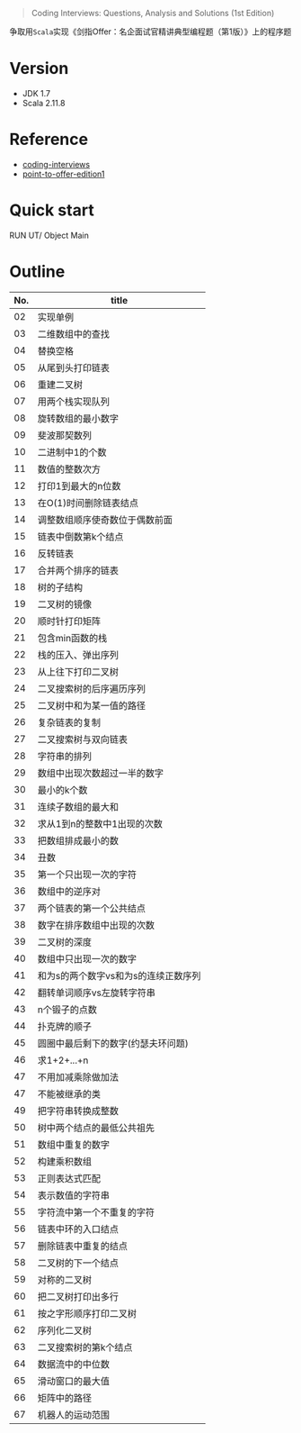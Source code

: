 > Coding Interviews: Questions, Analysis and Solutions (1st Edition)

争取用`Scala`实现《剑指Offer：名企面试官精讲典型编程题（第1版）》上的程序题

# Version
- JDK 1.7
- Scala 2.11.8

# Reference
- [coding-interviews](https://github.com/Wang-Jun-Chao/coding-interviews)
- [point-to-offer-edition1](https://github.com/ryderchan/point-to-offer-edition1)

# Quick start
RUN UT/ Object Main

# Outline
No. | title
--- | ---
02 | 实现单例
03 | 二维数组中的查找
04 | 替换空格
05 | 从尾到头打印链表
06 | 重建二叉树
07 | 用两个栈实现队列
08 | 旋转数组的最小数字
09 | 斐波那契数列
10 | 二进制中1的个数
11 | 数值的整数次方
12 | 打印1到最大的n位数
13 | 在O(1)时间删除链表结点
14 | 调整数组顺序使奇数位于偶数前面
15 | 链表中倒数第k个结点
16 | 反转链表
17 | 合并两个排序的链表
18 | 树的子结构
19 | 二叉树的镜像
20 | 顺时针打印矩阵
21 | 包含min函数的栈
22 | 栈的压入、弹出序列
23 | 从上往下打印二叉树
24 | 二叉搜索树的后序遍历序列
25 | 二叉树中和为某一值的路径
26 | 复杂链表的复制
27 | 二叉搜索树与双向链表
28 | 字符串的排列
29 | 数组中出现次数超过一半的数字
30 | 最小的k个数
31 | 连续子数组的最大和
32 | 求从1到n的整数中1出现的次数
33 | 把数组排成最小的数
34 | 丑数
35 | 第一个只出现一次的字符
36 | 数组中的逆序对
37 | 两个链表的第一个公共结点
38 | 数字在排序数组中出现的次数
39 | 二叉树的深度
40 | 数组中只出现一次的数字
41 | 和为s的两个数字vs和为s的连续正数序列
42 | 翻转单词顺序vs左旋转字符串
43 | n个锻子的点数
44 | 扑克牌的顺子
45 | 圆圈中最后剩下的数字(约瑟夫环问题)
46 | 求1+2+...+n
47 | 不用加减乘除做加法
47 | 不能被继承的类
49 | 把字符串转换成整数
50 | 树中两个结点的最低公共祖先
51 | 数组中重复的数字
52 | 构建乘积数组
53 | 正则表达式匹配
54 | 表示数值的字符串
55 | 字符流中第一个不重复的字符
56 | 链表中环的入口结点
57 | 删除链表中重复的结点
58 | 二叉树的下一个结点
59 | 对称的二叉树
60 | 把二叉树打印出多行
61 | 按之字形顺序打印二叉树
62 | 序列化二叉树
63 | 二叉搜索树的第k个结点
64 | 数据流中的中位数
65 | 滑动窗口的最大值
66 | 矩阵中的路径
67 | 机器人的运动范围